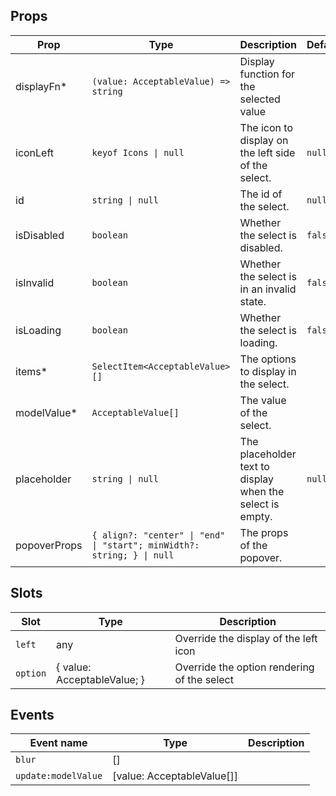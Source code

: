 <!-- This file is automatically generated, do not edit manually. -->

<script setup>
import AppMultiSelectPlayground from './AppMultiSelectPlayground.vue'
</script>

<AppMultiSelectPlayground />

## Props

| Prop | Type | Description | Default |
| ---- | ---- | ----------- | ------- |
| displayFn* | `(value: AcceptableValue) => string` | Display function for the selected value |  |
| iconLeft | `keyof Icons \| null` | The icon to display on the left side of the select. | `null` |
| id | `string \| null` | The id of the select. | `null` |
| isDisabled | `boolean` | Whether the select is disabled. | `false` |
| isInvalid | `boolean` | Whether the select is in an invalid state. | `false` |
| isLoading | `boolean` | Whether the select is loading. | `false` |
| items* | `SelectItem<AcceptableValue>[]` | The options to display in the select. |  |
| modelValue* | `AcceptableValue[]` | The value of the select. |  |
| placeholder | `string \| null` | The placeholder text to display when the select is empty. | `null` |
| popoverProps | `{ align?: "center" \| "end" \| "start"; minWidth?: string; } \| null` | The props of the popover. |  |


## Slots

| Slot | Type | Description |
| --------- | ---- | ----------- |
| `left` | any | Override the display of the left icon |
| `option` | \{ value: AcceptableValue; \} | Override the option rendering of the select |


## Events

| Event name | Type | Description |
| ---------- | ---- | ----------- |
| `blur` | [] |  |
| `update:modelValue` | [value: AcceptableValue[]] |  |

